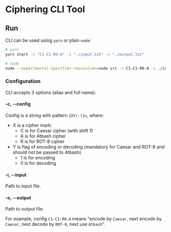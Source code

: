 # Ciphering CLI Tool

## Run

CLI can be used using `yarn` or plain `node`:

```bash
# yarn
yarn start -c "C1-C1-R0-A" -i "./input.txt" -o "./output.txt"

# node
node --experimental-specifier-resolution=node src -c C1-C1-R0-A -i ./input.txt -o ./output.txt
```

### Configuration

CLI accepts 3 options (alias and full name):

#### -c, --config

Config is a string with pattern `{XY(-)}n`, where:

- X is a cipher mark:
  - C is for Caesar cipher (with shift 1)
  - A is for Atbash cipher
  - R is for ROT-8 cipher
- Y is flag of encoding or decoding (mandatory for Caesar and ROT-8 and should not be passed to Atbash)
  - 1 is for encoding
  - 0 is for decoding

#### -i, --input

Path to input file.

#### -o, --output

Path to output file.

For example, config `C1-C1-R0-A` means "encode by `Caesar`, next encode by `Caesar`, next decode by `ROT-8`, next use `Atbash`".
